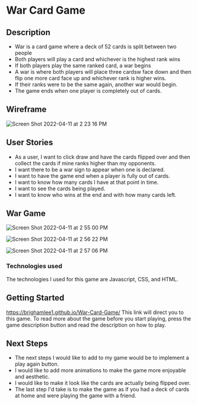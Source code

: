 # War Card Game

## Description
- War is a card game where a deck of 52 cards is split between two people
- Both players will play a card and whichever is the highest rank wins
- If both players play the same ranked card, a war begins
- A war is where both players will place three cardsw face down and then flip one more card face up and whichever rank is higher wins.
- If their ranks were to be the same again, another war would begin.
- The game ends when one player is completely out of cards.

## Wireframe 
![Screen Shot 2022-04-11 at 2 23 16 PM](https://user-images.githubusercontent.com/91819733/162814399-852612d0-d55b-417a-8aee-67ac3a188d94.png)

## User Stories
- As a user, I want to click draw and have the cards flipped over and then collect the cards if mine ranks higher than my opponents.
- I want there to be a war sign to appear when one is declared.
- I want to have the game end when a player is fully out of cards.
- I want to know how many cards I have at that point in time.
- I want to see the cards being played.
- I want to know who wins at the end and with how many cards left.

## War Game
![Screen Shot 2022-04-11 at 2 55 00 PM](https://user-images.githubusercontent.com/91819733/162819101-7c75a70a-3df4-409f-beb8-1afb80ba85f6.png)

![Screen Shot 2022-04-11 at 2 56 22 PM](https://user-images.githubusercontent.com/91819733/162819289-cfb6cd1a-6965-4256-b15d-42b95cad02cb.png)

![Screen Shot 2022-04-11 at 2 57 06 PM](https://user-images.githubusercontent.com/91819733/162819410-3dd9cb8f-3189-424d-8669-6a2c4c522d58.png)

### Technologies used
The technologies I used for this game are Javascript, CSS, and HTML.

## Getting Started 
https://brighamlee1.github.io/War-Card-Game/
This link will direct you to this game. To read more about the game before you start playing, press the game description button and read the description on how to play.

## Next Steps
- The next steps I would like to add to my game would be to implement a play again button.
- I would like to add more animations to make the game more enjoyable and aesthetic.
- I would like to make it look like the cards are actually being flipped over.
- The last step I'd take is to make the game as if you had a deck of cards at home and were playing the game with a friend.